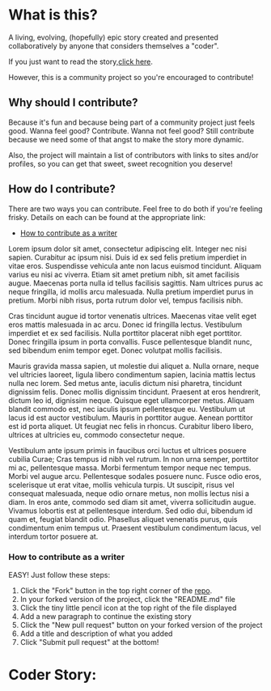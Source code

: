 # What is this?

A living, evolving, (hopefully) epic story created and presented collaboratively by anyone that considers themselves a "coder".

If you just want to read the story,[click here](#coder-story).

However, this is a community project so you're encouraged to contribute!

## Why should I contribute?

Because it's fun and because being part of a community project just feels good. Wanna feel good? Contribute. Wanna not feel good? Still contribute because we need some of that angst to make the story more dynamic.

Also, the project will maintain a list of contributors with links to sites and/or profiles, so you can get that sweet, sweet recognition you deserve!

## How do I contribute?

There are two ways you can contribute. Feel free to do both if you're feeling frisky. Details on each can be found at the appropriate link:

* [How to contribute as a writer](#how-to-contribute-as-a-writer)

Lorem ipsum dolor sit amet, consectetur adipiscing elit. Integer nec nisi sapien. Curabitur ac ipsum nisi. Duis id ex sed felis pretium imperdiet in vitae eros. Suspendisse vehicula ante non lacus euismod tincidunt. Aliquam varius eu nisi ac viverra. Etiam sit amet pretium nibh, sit amet facilisis augue. Maecenas porta nulla id tellus facilisis sagittis. Nam ultrices purus ac neque fringilla, id mollis arcu malesuada. Nulla pretium imperdiet purus in pretium. Morbi nibh risus, porta rutrum dolor vel, tempus facilisis nibh.

Cras tincidunt augue id tortor venenatis ultrices. Maecenas vitae velit eget eros mattis malesuada in ac arcu. Donec id fringilla lectus. Vestibulum imperdiet et ex sed facilisis. Nulla porttitor placerat nibh eget porttitor. Donec fringilla ipsum in porta convallis. Fusce pellentesque blandit nunc, sed bibendum enim tempor eget. Donec volutpat mollis facilisis.

Mauris gravida massa sapien, ut molestie dui aliquet a. Nulla ornare, neque vel ultricies laoreet, ligula libero condimentum sapien, lacinia mattis lectus nulla nec lorem. Sed metus ante, iaculis dictum nisi pharetra, tincidunt dignissim felis. Donec mollis dignissim tincidunt. Praesent at eros hendrerit, dictum leo id, dignissim neque. Quisque eget ullamcorper metus. Aliquam blandit commodo est, nec iaculis ipsum pellentesque eu. Vestibulum ut lacus id est auctor vestibulum. Mauris in porttitor augue. Aenean porttitor est id porta aliquet. Ut feugiat nec felis in rhoncus. Curabitur libero libero, ultrices at ultricies eu, commodo consectetur neque.

Vestibulum ante ipsum primis in faucibus orci luctus et ultrices posuere cubilia Curae; Cras tempus id nibh vel rutrum. In non urna semper, porttitor mi ac, pellentesque massa. Morbi fermentum tempor neque nec tempus. Morbi vel augue arcu. Pellentesque sodales posuere nunc. Fusce odio eros, scelerisque ut erat vitae, mollis vehicula turpis. Ut suscipit, risus vel consequat malesuada, neque odio ornare metus, non mollis lectus nisi a diam. In eros ante, commodo sed diam sit amet, viverra sollicitudin augue. Vivamus lobortis est at pellentesque interdum. Sed odio dui, bibendum id quam et, feugiat blandit odio. Phasellus aliquet venenatis purus, quis condimentum enim tempus ut. Praesent vestibulum condimentum lacus, vel interdum tortor posuere at.

### How to contribute as a writer
EASY! Just follow these steps:
1. Click the "Fork" button in the top right corner of the [repo](https://github.com/GaegeRoot/coder-story).
2. In your forked version of the project, click the "README.md" file
3. Click the tiny little pencil icon at the top right of the file displayed
4. Add a new paragraph to continue the existing story
5. Click the "New pull request" button on your forked version of the project
6. Add a title and description of what you added
7. Click "Submit pull request" at the bottom!

# Coder Story:
